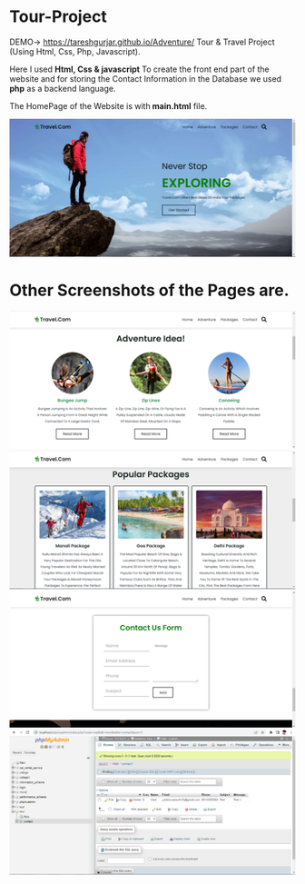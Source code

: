# Tour-Project

DEMO-> https://tareshgurjar.github.io/Adventure/
Tour &amp; Travel Project (Using Html, Css, Php, Javascript).

Here I used <b>Html, Css & javascript</b> To create the front end part of the website and for storing the Contact Information in the Database we used <b>php</b> as a backend language.

The HomePage of the Website is with<b> main.html</b> file.

![alt text](https://github.com/tareshgurjar/Adventure/blob/main/screenshot/home.PNG?raw=true)

<h1><b>Other Screenshots of the Pages are.</b></h1>

![alt text](https://github.com/tareshgurjar/Adventure/blob/main/screenshot/adventure.PNG?raw=true)
![alt text](https://github.com/tareshgurjar/Adventure/blob/main/screenshot/package1.PNG?raw=true)
![alt text](https://github.com/tareshgurjar/Adventure/blob/main/screenshot/contact.PNG?raw=true)
![alt text](https://github.com/tareshgurjar/Adventure/blob/main/screenshot/database_contact.PNG?raw=true)
